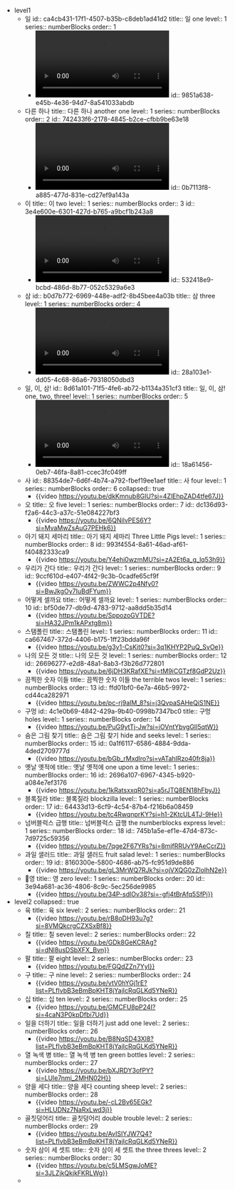 - level1
	- 일
	  id:: ca4cb431-17f1-4507-b35b-c8deb1ad41d2
	  title:: 일 one
	  level:: 1
	  series:: numberBlocks
	  order:: 1
		- ![](../assets/1_일_넘버블록스_-_한국_-_공식_채널-pAFkRHIz-og_1704178188215_0.mp4)
		  id:: 9851a638-e45b-4e36-94d7-8a541033abdb
	- 다른 하나
	  title:: 다른 하나 another one
	  level:: 1
	  series:: numberBlocks
	  order:: 2
	  id:: 742433f6-2178-4845-b2ce-cfbb9be63e18
		- ![2 다른 하나 _ 넘버블록스 - 한국 - 공식 채널-LxAah6cxGc4.mp4](../assets/2_다른_하나_넘버블록스_-_한국_-_공식_채널-LxAah6cxGc4_1704197803896_0.mp4)
		  id:: 0b7113f8-a885-477d-831e-cd27ef9a143a
	- 이
	  title:: 이 two
	  level:: 1
	  series:: numberBlocks
	  order:: 3
	  id:: 3e4e600e-6301-427d-b765-a9bcf1b243a8
		- ![3 이 _ 세는 법을 배우다 _ 넘버블록스-25fB8RCtVAk.mp4](../assets/3_이_세는_법을_배우다_넘버블록스-25fB8RCtVAk_1704197828262_0.mp4)
		  id:: 532418e9-bcbd-486d-8b77-052c5329a6e3
	- 삼
	  id:: b0d7b772-6969-448e-adf2-8b45bee4a03b
	  title:: 삼 three
	  level:: 1
	  series:: numberBlocks
	  order:: 4
		- ![4 삼 _ 세는 법을 배우다 _ 넘버블록스-DZmk-G22Yt0.mp4](../assets/4_삼_세는_법을_배우다_넘버블록스-DZmk-G22Yt0_1704197846776_0.mp4)
		  id:: 28a103e1-dd05-4c68-86a6-79318050dbd3
	- 일, 이, 삼!
	  id:: 8d61a101-71f5-4fe6-ab72-b1134a351cf3
	  title:: 일, 이, 삼! one, two, three!
	  level:: 1
	  series:: numberBlocks
	  order:: 5
		- ![5 일, 이, 삼! _ 세는 법을 배우다 _ 넘버블록스-9m1UmHtQaw4.mp4](../assets/5_일,_이,_삼!_세는_법을_배우다_넘버블록스-9m1UmHtQaw4_1704198020671_0.mp4)
		  id:: 18a61456-0eb7-46fa-8a81-ccec3fc049ff
	- 사
	  id:: 88354de7-6d6f-4b74-a792-fbef19ee1aef
	  title:: 사 four
	  level:: 1
	  series:: numberBlocks
	  order:: 6
	  collapsed:: true
		- {{video https://youtu.be/dkKmnub8GlU?si=4ZlEhpZAD4tfe67J}}
	- 오
	  title:: 오 five
	  level:: 1
	  series:: numberBlocks
	  order:: 7
	  id:: dc136d93-f2a6-44c3-a37c-51e084227bf3
		- {{video https://youtu.be/6QNilvPES6Y?si=MvaMwZsAuG7PEHk6}}
	- 아기 돼지 세마리
	  title:: 아기 돼지 세마리 Three Little Pigs
	  level:: 1
	  series:: numberBlocks
	  order:: 8
	  id:: 993f4554-8a61-46ad-af61-f40482333ca9
		- {{video https://youtu.be/Y4ehi0wzmMU?si=zA2Et6a_g_lq53h9}}
	- 우리가 간다
	  title:: 우리가 간다
	  level:: 1
	  series:: numberBlocks
	  order:: 9
	  id:: 9ccf610d-e407-4f42-9c3b-0cadfe65cf9f
		- {{video https://youtu.be/ZWWC2p4Nfy0?si=BwJkgOy7IuBdFYum}}
	- 어떻게 셀까요
	  title:: 어떻게 셀까요
	  level:: 1
	  series:: numberBlocks
	  order:: 10
	  id:: bf50de77-db9d-4783-9712-aa8dd5b35d14
		- {{video https://youtu.be/SppozoGVTDE?si=HA32JPm1kAPxtg8m}}
	- 스탬폴린
	  title:: 스탬폴린
	  level:: 1
	  series:: numberBlocks
	  order:: 11
	  id:: ca667467-372d-4406-b175-1ff23bdda96f
		- {{video https://youtu.be/g3y1-CsKit0?si=3q1KHYP2PuQ_SvOe}}
	- 나의 모든 것
	  title:: 나의 모든 것
	  level:: 1
	  series:: numberBlocks
	  order:: 12
	  id:: 26696277-e2d8-48a1-8ab3-f3b26d772801
		- {{video https://youtu.be/6jDH3KRafXE?si=tM9iCGTzf8GdP2Uz}}
	- 끔찍한 숫자 이들
	  title:: 끔찍한 숫자 이들 the terrible twos
	  level:: 1
	  series:: numberBlocks
	  order:: 13
	  id:: ffd01bf0-6e7a-46b5-9972-cd44ca282971
		- {{video https://youtu.be/pc-rj9aIM_8?si=j3QvpaSAHeQiS1NE}}
	- 구멍
	  id:: 4c1e0b69-4842-429a-9b40-0998b7347bc0
	  title:: 구멍 holes
	  level:: 1
	  series:: numberBlocks
	  order:: 14
		- {{video https://youtu.be/PuG9ytTj-Jw?si=iOVntYbvgGlI5qtW}}
	- 숨은 그림 찾기
	  title:: 숨은 그림 찾기 hide and seeks
	  level:: 1
	  series:: numberBlocks
	  order:: 15
	  id:: 0a1f6117-6586-4884-9dda-4ded2709777d
		- {{video https://youtu.be/bGb_rMxdlro?si=vATahIRzo40fr8ja}}
	- 옛날 옛적에
	  title:: 옛날 옛적에 one upon a time
	  level:: 1
	  series:: numberBlocks
	  order:: 16
	  id:: 2696a107-6967-4345-b920-a084e7ef3176
		- {{video https://youtu.be/1kRatsxxqR0?si=a5rJTQ8EN18hFbyJ}}
	- 블록질라
	  title:: 블록질라 blockzilla
	  level:: 1
	  series:: numberBlocks
	  order:: 17
	  id:: 64433d13-6cf9-4c54-87b4-f216b6a08459
		- {{video https://youtu.be/tc4RwqnprKY?si=h1-2KtcUL4TJ-9He}}
	- 넘버블럭스 급행
	  title:: 넘버블럭스 급행 the numberblocks express
	  level:: 1
	  series:: numberBlocks
	  order:: 18
	  id:: 745b1a5e-ef1e-47d4-873c-7d9725c59356
		- {{video https://youtu.be/7qge2F67YRs?si=8mjfRRUvY9AeCcrZ}}
	- 과일 샐러드
	  title:: 과일 샐러드 fruit salad
	  level:: 1
	  series:: numberBlocks
	  order:: 19
	  id:: 8160300e-5800-4686-ab75-fc951d9de886
		- {{video https://youtu.be/gL3MrWQ7RJk?si=ojVXQG0zZlolhN2e}}
	- 영
	  title:: 영 zero
	  level:: 1
	  series:: numberBlocks
	  order:: 20
	  id:: 3e94a681-ac36-4806-8c9c-5ec256de9985
		- {{video https://youtu.be/34P-sdlOv38?si=-gfj4tBrAfq5SfPj}}
- level2
  collapsed:: true
	- 육
	  title:: 육 six
	  level:: 2
	  series:: numberBlocks
	  order:: 21
		- {{video https://youtu.be/rB8oDH93u7g?si=8VMQkcrgCZXSxBf8}}
	- 칠
	  title:: 칠 seven
	  level:: 2
	  series:: numberBlocks
	  order:: 22
		- {{video https://youtu.be/GDk8GeKCRAg?si=dNl8usDSbXFX_Bvn}}
	- 팔
	  title:: 팔 eight
	  level:: 2
	  series:: numberBlocks
	  order:: 23
		- {{video https://youtu.be/FGQdZZn7YyI}}
	- 구
	  title:: 구 nine
	  level:: 2
	  series:: numberBlocks
	  order:: 24
		- {{video https://youtu.be/vtV0hYGj1rE?list=PLfIvbB3eBmBpKHT8jYajIcRqGLKd5YNeR}}
	- 십
	  title:: 십 ten
	  level:: 2
	  series:: numberBlocks
	  order:: 25
		- {{video https://youtu.be/GMCFU8pP24I?si=4caN3P0kpDfbi7Ud}}
	- 일을 더하기
	  title:: 일을 더하기 just add one
	  level:: 2
	  series:: numberBlocks
	  order:: 26
		- {{video https://youtu.be/B8NqSD43Xl8?list=PLfIvbB3eBmBpKHT8jYajIcRqGLKd5YNeR}}
	- 열 녹색 병
	  title:: 열 녹색 병 ten green bottles
	  level:: 2
	  series:: numberBlocks
	  order:: 27
		- {{video https://youtu.be/bXJRDY3ofPY?si=LUle7nmi_2MHN02H}}
	- 양을 세다
	  title:: 양을 세다 counting sheep
	  level:: 2
	  series:: numberBlocks
	  order:: 28
		- {{video https://youtu.be/-cL2Bv65EGk?si=HLUDNz7NaRxLwd3j}}
	- 골칫덩어리
	  title:: 골칫덩어리 double trouble
	  level:: 2
	  series:: numberBlocks
	  order:: 29
		- {{video https://youtu.be/AvISIYJW7Q4?list=PLfIvbB3eBmBpKHT8jYajIcRqGLKd5YNeR}}
	- 숫자 삼이 세 셋트
	  title:: 숫자 삼이 세 셋트 the three threes
	  level:: 2
	  series:: numberBlocks
	  order:: 30
		- {{video https://youtu.be/c5LMSgwJoME?si=3JLZjkQkjkFKRLWg}}
	-